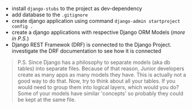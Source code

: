 - install `django-stubs` to the project as dev-dependency
- add database to the `.gitignore`
- create django application using command `django-admin startproject config .`
- create a django applications with respective Django ORM Models (_more in P.S._)
- Django REST Framewok (DRF) is connected to the Django Project. investigate the DRF documentation to see how it is connected

> P.S. Since Django has a philosophy to separate models (aka db tables) into separate files.
> Because of that reason, Junior developers create as many apps as many models they have.
> This is actually not a good way to do that. Now, try to think about all your tables.
> If you would need to group them into logical layers, which would you do?
> Some of your models have similar 'concepts' so probably they could be kept at the same file.
